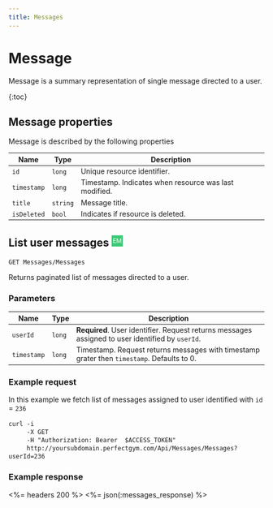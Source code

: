 ```yaml
---
title: Messages
---
```


# Message

Message is a summary representation of single message directed to a user.

{:toc}


## <a name="properties"></a>Message properties

Message is described by the following properties

Name            | Type      					| Description
----------------|-------------------------------|----------------------
`id`            |`long`     					| Unique resource identifier.
`timestamp`    	|`long`     					| Timestamp. Indicates when resource was last modified.
`title`	    	|`string`   					| Message title.
`isDeleted`     |`bool`                         | Indicates if resource is deleted.



## List user messages ![alt text][EM]

    GET Messages/Messages

Returns paginated list of messages directed to a user.


### Parameters

Name         | Type   | Description
-------------|--------|--------------------
`userId`  	 |`long`  | **Required**. User identifier. Request returns messages assigned to user identified by `userId`.
`timestamp`	 |`long`  | Timestamp. Request returns messages with timestamp grater then `timestamp`. Defaults to 0.


### Example request

In this example we fetch list of messages assigned to user identified with `id` = `236`

``` command-line
curl -i 
     -X GET 
     -H "Authorization: Bearer  $ACCESS_TOKEN"  
     http://yoursubdomain.perfectgym.com/Api/Messages/Messages?userId=236
```


### Example response

<%= headers 200 %>
<%= json(:messages_response) %>

[EM]: /assets/images/employee.png "Employee mode"
[UM]: /assets/images/user.png "User mode"